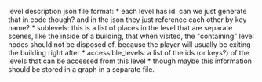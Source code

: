 level description json file format: 
    * each level has id. can we just generate that in code though? and in the json they just reference each other by key name?
    * sublevels: this is a list of places in the level that are separate scenes, like the inside of a building, that when visited, the "containing" level nodes should not be disposed of, because the player will usually be exiting the building right after
    * accessible_levels: a list of the ids (or keys?) of the levels that can be accessed from this level
        * though maybe this information should be stored in a graph in a separate file. 
